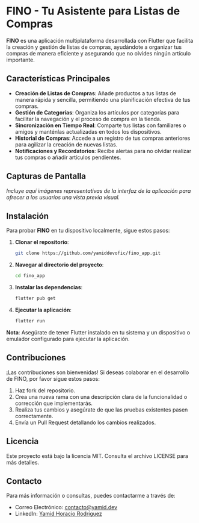 # FINO - Tu Asistente para Listas de Compras

**FINO** es una aplicación multiplataforma desarrollada con Flutter que facilita la creación y gestión de listas de compras, ayudándote a organizar tus compras de manera eficiente y asegurando que no olvides ningún artículo importante.

## Características Principales

- **Creación de Listas de Compras**: Añade productos a tus listas de manera rápida y sencilla, permitiendo una planificación efectiva de tus compras.
- **Gestión de Categorías**: Organiza los artículos por categorías para facilitar la navegación y el proceso de compra en la tienda.
- **Sincronización en Tiempo Real**: Comparte tus listas con familiares o amigos y manténlas actualizadas en todos los dispositivos.
- **Historial de Compras**: Accede a un registro de tus compras anteriores para agilizar la creación de nuevas listas.
- **Notificaciones y Recordatorios**: Recibe alertas para no olvidar realizar tus compras o añadir artículos pendientes.

## Capturas de Pantalla

*Incluye aquí imágenes representativas de la interfaz de la aplicación para ofrecer a los usuarios una vista previa visual.*

## Instalación

Para probar **FINO** en tu dispositivo localmente, sigue estos pasos:

1. **Clonar el repositorio**:

   ```bash
   git clone https://github.com/yamiddevofic/fino_app.git
   ```

2. **Navegar al directorio del proyecto**:

   ```bash
   cd fino_app
   ```

3. **Instalar las dependencias**:

   ```bash
   flutter pub get
   ```

4. **Ejecutar la aplicación**:

   ```bash
   flutter run
   ```

**Nota**: Asegúrate de tener Flutter instalado en tu sistema y un dispositivo o emulador configurado para ejecutar la aplicación.

## Contribuciones

¡Las contribuciones son bienvenidas! Si deseas colaborar en el desarrollo de FINO, por favor sigue estos pasos:

1. Haz fork del repositorio.
2. Crea una nueva rama con una descripción clara de la funcionalidad o corrección que implementarás.
3. Realiza tus cambios y asegúrate de que las pruebas existentes pasen correctamente.
4. Envía un Pull Request detallando los cambios realizados.

## Licencia

Este proyecto está bajo la licencia MIT. Consulta el archivo LICENSE para más detalles.

## Contacto

Para más información o consultas, puedes contactarme a través de:

- Correo Electrónico: contacto@yamid.dev
- LinkedIn: [Yamid Horacio Rodríguez](https://www.linkedin.com/in/yamid-rodriguez)
